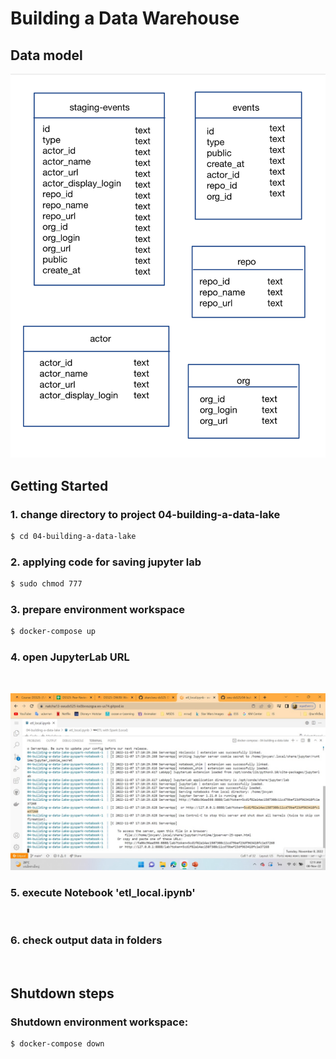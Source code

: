 # Building a Data Warehouse

## Data model
![DataModel](pic/datalake.jpg)
<br>

## Getting Started


### 1. change directory to project 04-building-a-data-lake
```sh
$ cd 04-building-a-data-lake
```

### 2. applying code for saving jupyter lab
```sh
$ sudo chmod 777
```

### 3. prepare environment workspace
```sh
$ docker-compose up
```

### 4. open JupyterLab URL
<br>

![JupyterLab](pic/JupyterLab.jpg)
<br>

### 5. execute Notebook 'etl_local.ipynb'
<br>

### 6. check output data in folders
<br>

## Shutdown steps

### Shutdown environment workspace:
```sh
$ docker-compose down
```